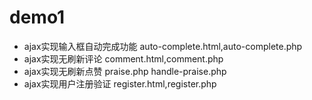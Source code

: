 # demo1
- ajax实现输入框自动完成功能 auto-complete.html,auto-complete.php
- ajax实现无刷新评论 comment.html,comment.php
- ajax实现无刷新点赞 praise.php handle-praise.php
- ajax实现用户注册验证 register.html,register.php